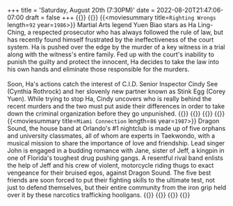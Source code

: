 +++
title = 'Saturday, August 20th (7:30PM)'
date = 2022-08-20T21:47:06-07:00
draft = false
+++
{{<movienight>}}
{{<movie>}}
{{<moviesummary title=`Righting Wrongs` length=`92` year=`1986`>}}
Martial Arts legend Yuen Biao stars as Ha Ling-Ching, a respected prosecutor who has always followed the rule of law, but has recently found himself frustrated by the ineffectiveness of the court system. Ha is pushed over the edge by the murder of a key witness in a trial along with the witness's entire family. Fed up with the court's inability to punish the guilty and protect the innocent, Ha decides to take the law into his own hands and eliminate those responsible for the murders.
<br/><br/>
Soon, Ha's actions catch the interest of C.I.D. Senior Inspector Cindy See (Cynthia Rothrock) and her slovenly new partner known as Stink Egg (Corey Yuen). While trying to stop Ha, Cindy uncovers who is really behind the recent murders and the two must put aside their differences in order to take down the criminal organization before they go unpunished.
{{</moviesummary>}}
{{<movietrailer H9-VDN5Qsmo>}}
{{</movie>}}
{{<movie>}}
{{<moviesummary title=`Miami Connection` length=`86` year=`1987`>}}
Dragon Sound, the house band at Orlando's #1 nightclub is made up of five orphans and university classmates, all of whom are experts in Taekwondo, with a musical mission to share the importance of love and friendship. Lead singer John is engaged in a budding romance with Jane, sister of Jeff, a kingpin in one of Florida's toughest drug pushing gangs. A resentful rival band enlists the help of Jeff and his crew of violent, motorcycle riding thugs to exact vengeance for their bruised egos, against Dragon Sound. The five best friends are soon forced to put their fighting skills to the ultimate test, not just to defend themselves, but their entire community from the iron grip held over it by these narcotics trafficking hooligans.
{{</moviesummary>}}
{{<movietrailer X1wMt3fgOyM>}}
{{</movie>}}
{{</movienight>}}